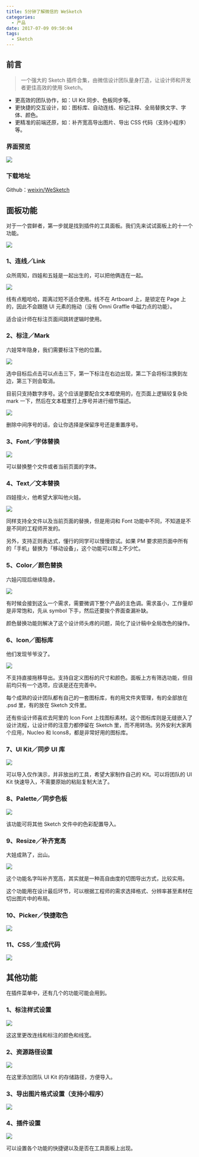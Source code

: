 ```yaml
---
title: 5分钟了解微信的 WeSketch
categories:
  - 产品
date: 2017-07-09 09:50:04
tags:
  - Sketch
---
```


## 前言

> 一个强大的 Sketch 插件合集，由微信设计团队量身打造，让设计师和开发者更佳高效的使用 Sketch。

* 更高效的团队协作，如：UI Kit 同步、色板同步等。
* 更快捷的交互设计，如：图标库、自动连线、标记注释、全局替换文字、字体、颜色。
* 更精准的前端还原，如：补齐宽高导出图片、导出 CSS 代码（支持小程序）等。

### 界面预览

![](http://pics.naaln.com/blog/2019-01-14-031737.jpg-basicBlog)

### 下载地址

Github：[weixin/WeSketch](https://github.com/weixin/WeSketch/blob/master/README-zhCN.md)

## 面板功能

对于一个尝鲜者，第一步就是找到插件的工具面板。我们先来试试面板上的十一个功能。

![](http://pics.naaln.com/blog/2019-01-14-031739.jpg-basicBlog)

### 1、连线／Link

众所周知，四娃和五娃是一起出生的，可以把他俩连在一起。

![](http://pics.naaln.com/blog/2019-01-14-031740.gif-basicBlog)

线有点粗哈哈，距离过短不适合使用。线不在 Artboard 上，是锁定在 Page 上的，因此不会跟随 UI 元素的拖动（没有 Omni Graffle 中磁力点的功能）。

适合设计师在标注页面间跳转逻辑时使用。

### 2、标注／Mark

六娃常年隐身，我们需要标注下他的位置。

![](http://pics.naaln.com/blog/2019-01-14-031742.gif-basicBlog)

选中目标后点击可以点击三下，第一下标注在右边出现，第二下会将标注换到左边，第三下则会取消。

目前只支持数字序号。这个应该是要配合文本框使用的，在页面上逻辑较复杂处 mark 一下，然后在文本框里打上序号并进行细节描述。

![](http://pics.naaln.com/blog/2019-01-14-031742.jpg-basicBlog)

删除中间序号的话，会让你选择是保留序号还是重置序号。

### 3、Font／字体替换

![](http://pics.naaln.com/blog/2019-01-14-031743.gif-basicBlog)

可以替换整个文件或者当前页面的字体。

### 4、Text／文本替换

四娃擅火，他希望大家叫他火娃。

![](http://pics.naaln.com/blog/2019-01-14-031745.gif-basicBlog)

同样支持全文件以及当前页面的替换，但是用词和 Font 功能中不同，不知道是不是不同的工程师开发的。

另外，支持正则表达式，懂行的同学可以慢慢尝试。如果 PM 要求把页面中所有的「手机」替换为「移动设备」，这个功能可以帮上不少忙。

### 5、Color／颜色替换

六娃闪现后继续隐身。

![](http://pics.naaln.com/blog/2019-01-14-031745.jpg-basicBlog)

有时候会接到这么一个需求，需要微调下整个产品的主色调。需求虽小，工作量却是非常饱和，先从 symbol 下手，然后还要挨个界面查漏补缺。

颜色替换功能则解决了这个设计师头疼的问题，简化了设计稿中全局改色的操作。

### 6、Icon／图标库

他们发现爷爷没了。

![](http://pics.naaln.com/blog/2019-01-14-031748.gif-basicBlog)

不支持直接拖移导出。支持自定义图标的尺寸和颜色。面板上方有筛选功能，但目前均只有一个选项，应该是还在完善中。

每个成熟的设计团队都有自己的一套图标库，有的用文件夹管理，有的全部放在 .psd 里，有的放在 Sketch 文件里。

还有些设计师喜欢去阿里的 Icon Font 上找图标素材。这个图标库则是无缝嵌入了设计流程，让设计师的注意力都停留在 Sketch 里，而不用转场。另外安利大家两个应用，Nucleo 和 Icons8，都是非常好用的图标库。

### 7、UI Kit／同步 UI 库

![](http://pics.naaln.com/blog/2019-01-14-031748.jpg-basicBlog)

可以导入仅作演示，并非放出的工具，希望大家制作自己的 Kit。可以将团队的 UI Kit 快速导入，不需要原始的粘贴复制大法了。

### 8、Palette／同步色板

![](http://pics.naaln.com/blog/2019-01-14-031749.jpg-basicBlog)

该功能可将其他 Sketch 文件中的色彩配置导入。

### 9、Resize／补齐宽高

大娃成熟了，出山。

![](http://pics.naaln.com/blog/2019-01-14-031751.jpg-basicBlog)

这个功能名字叫补齐宽高，其实就是一种高自由度的切图导出方式，比较实用。

这个功能用在设计最后环节，可以根据工程师的需求选择格式、分辨率甚至素材在切出图片中的布局。

### 10、Picker／快捷取色

![](http://pics.naaln.com/blog/2019-01-14-031751.gif-basicBlog)

### 11、CSS／生成代码

![](http://pics.naaln.com/blog/2019-01-14-031752.gif-basicBlog)

## 其他功能

在插件菜单中，还有几个的功能可能会用到。

### 1、标注样式设置

![](http://pics.naaln.com/blog/2019-01-14-031753.jpg-basicBlog)

这这里更改连线和标注的颜色和线宽。

### 2、资源路径设置

![](http://pics.naaln.com/blog/2019-01-14-031754.jpg-basicBlog)

在这里添加团队 UI Kit 的存储路径，方便导入。

### 3、导出图片格式设置（支持小程序）

![](http://pics.naaln.com/blog/2019-01-14-031755.jpg-basicBlog) 

### 4、插件设置

![](http://pics.naaln.com/blog/2019-01-14-031756.jpg-basicBlog)

可以设置各个功能的快捷键以及是否在工具面板上出现。